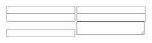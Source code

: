 <form name="approved-comments" netlify netlify-honeypot="full-name">
  <input type="text" name="full-name">
  <input type="text" name="path">
  <input type="text" name="received">
  <input type="text" name="name" id="name">
  <input type="email" name="email" id="email">
  <textarea name="comment" id="comment"></textarea>
</form>
